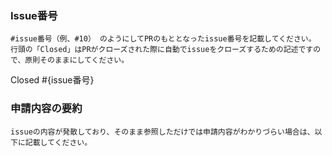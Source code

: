### Issue番号
```
#issue番号（例、#10） のようにしてPRのもととなったissue番号を記載してください。
行頭の「Closed」はPRがクローズされた際に自動でissueをクローズするための記述ですので、原則そのままにしてください。
```

Closed #{issue番号}

### 申請内容の要約
```
issueの内容が発散しており、そのまま参照しただけでは申請内容がわかりづらい場合は、以下に記載してください。
```
